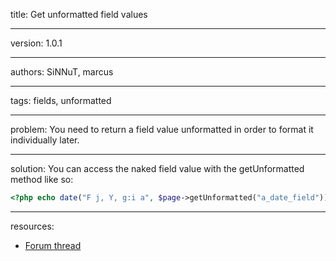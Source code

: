 title: Get unformatted field values

----

version: 1.0.1

----

authors: SiNNuT, marcus

----

tags: fields, unformatted

----

problem:
You need to return a field value unformatted in order to format it individually later.

----

solution:
You can access the naked field value with the getUnformatted method like so:
```PHP
<?php echo date("F j, Y, g:i a", $page->getUnformatted("a_date_field")); ?>
```

----

resources:
* [Forum thread](https://processwire.com/talk/topic/1978-how-to-format-dates-in-templates/#entry18517)
